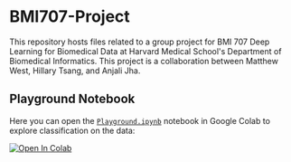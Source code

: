 # BMI707-Project
This repository hosts files related to a group project for BMI 707 Deep Learning for Biomedical Data at Harvard Medical School's Department of Biomedical Informatics. This project is a collaboration between Matthew West, Hillary Tsang, and Anjali Jha.

## Playground Notebook
Here you can open the [`Playground.ipynb`](https://github.com/mwestt/BMI707-Project/blob/master/Playground.ipynb) notebook in Google Colab to explore classification on the data:

[![Open In Colab](https://colab.research.google.com/assets/colab-badge.svg)](https://colab.research.google.com/github/mwestt/BMI707-Project/blob/master/Playground.ipynb)

